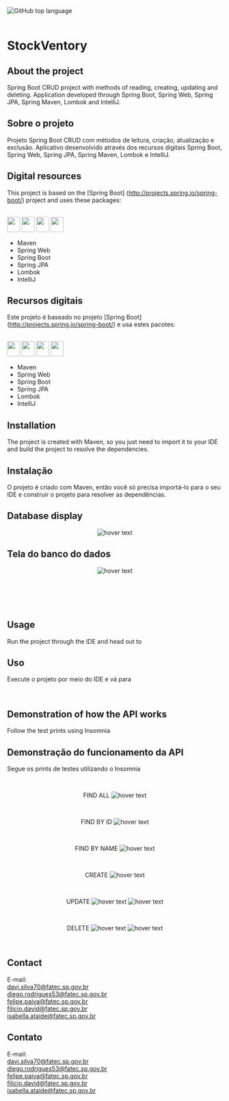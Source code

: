 <!-- PROJECT SHIELDS -->

<div class="box">
    <img alt="GitHub top language" src="https://img.shields.io/github/languages/top/thiagos10/SpringBootCrudWithMySQL?style=for-the-badge">
  
</div>
<br>

# StockVentory

## About the project
Spring Boot CRUD project with methods of reading, creating, updating and deleting. Application developed through Spring Boot, Spring Web, Spring JPA, Spring Maven, Lombok and IntelliJ.

## Sobre o projeto
Projeto Spring Boot CRUD com métodos de leitura, criação, atualização e exclusão. Aplicativo desenvolvido através dos recursos digitais Spring Boot, Spring Web, Spring JPA, Spring Maven, Lombok e IntelliJ.



## Digital resources 
This project is based on the [Spring Boot] (http://projects.spring.io/spring-boot/) project and uses these packages:
<div style="display: inline_block"><br> 
  <img height="35" width="30" src="https://cdn.jsdelivr.net/gh/devicons/devicon@latest/icons/maven/maven-original.svg">
  <img height="35" width="30" src="https://cdn.jsdelivr.net/gh/devicons/devicon@latest/icons/spring/spring-original.svg">
  <img height="35" width="30" src="https://cdn.jsdelivr.net/gh/devicons/devicon@latest/icons/intellij/intellij-original.svg">
  <img height="35" width="30" src="https://cdn.jsdelivr.net/gh/devicons/devicon@latest/icons/java/java-original.svg">
</div>


- Maven
- Spring Web
- Spring Boot
- Spring JPA
- Lombok
- IntelliJ

## Recursos digitais
Este projeto é baseado no projeto [Spring Boot] (http://projects.spring.io/spring-boot/) e usa estes pacotes:
<div style="display: inline_block"><br> 
  <img height="35" width="30" src="https://cdn.jsdelivr.net/gh/devicons/devicon@latest/icons/maven/maven-original.svg">
  <img height="35" width="30" src="https://cdn.jsdelivr.net/gh/devicons/devicon@latest/icons/spring/spring-original.svg">
  <img height="35" width="30" src="https://cdn.jsdelivr.net/gh/devicons/devicon@latest/icons/intellij/intellij-original.svg">
  <img height="35" width="30" src="https://cdn.jsdelivr.net/gh/devicons/devicon@latest/icons/java/java-original.svg">
</div>


- Maven 
- Spring Web  
- Spring Boot  
- Spring JPA  
- Lombok  
- IntelliJ  


## Installation 
The project is created with Maven, so you just need to import it to your IDE and build the project to resolve the dependencies.

## Instalação 
O projeto é criado com Maven, então você só precisa importá-lo para o seu IDE e construir o projeto para resolver as dependências.



## Database display 
<p align="center">

<img src="/prints/h2.post.jpg" title="hover text">
</p>

## Tela do banco do dados
<p align="center">
<img src="/prints/h2.post.jpg" title="hover text">
</p>
<br>

```

```

<br>

## Usage 
Run the project through the IDE and head out to

## Uso 
Execute o projeto por meio do IDE e vá para

<br>

## Demonstration of how the API works
Follow the test prints using Insomnia

## Demonstração do funcionamento da API
Segue os prints de testes utilizando o Insomnia

<br>
<p align="center">
  FIND ALL

 <img src="/prints/get.1 (all).jpg" title="hover text">
</p>
<br>
<p align="center">
  FIND BY ID

 <img src="/prints/findbyid.jpg" title="hover text">
</p>
<br>
<p align="center">
  FIND BY NAME

<img src="/prints/findbyname.jpg" title="hover text">
</p>
<br>
<p align="center">
  CREATE

<img src="/prints/post.1.jpg" title="hover text">
</p>
<br>
<p align="center">
  UPDATE

<img src="/prints/put.1.jpg" title="hover text">

<img src="/prints/put.2.jpg" title="hover text">
</p>
<br>
<p align="center">
  DELETE

<img src="/prints/delete.1.jpg" title="hover text">
<img src="/prints/get.2 (item deleted).jpg" title="hover text">
</p>

<br>

## Contact
E-mail:  
davi.silva70@fatec.sp.gov.br  
diego.rodrigues53@fatec.sp.gov.br  
felipe.paiva@fatec.sp.gov.br  
filicio.david@fatec.sp.gov.br  
isabella.ataide@fatec.sp.gov.br  

## Contato
E-mail:  
davi.silva70@fatec.sp.gov.br  
diego.rodrigues53@fatec.sp.gov.br  
felipe.paiva@fatec.sp.gov.br  
filicio.david@fatec.sp.gov.br  
isabella.ataide@fatec.sp.gov.br  
